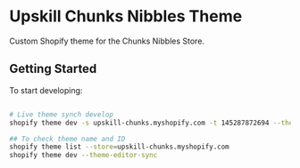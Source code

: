 # Upskill Chunks Nibbles Theme

Custom Shopify theme for the Chunks Nibbles Store.

## Getting Started

To start developing:

```bash

# Live theme synch develop
shopify theme dev -s upskill-chunks.myshopify.com -t 145287872694 --theme-editor-sync

## To check theme name and ID
shopify theme list --store=upskill-chunks.myshopify.com
shopify theme dev --theme-editor-sync
```
